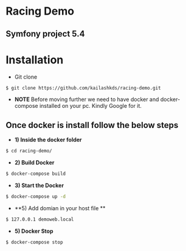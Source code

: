 # Racing Demo

Symfony project 5.4
-------------------

# Installation

* Git clone
``` bash
$ git clone https://github.com/kailashkds/racing-demo.git
```
* **NOTE**
  Before moving further we need to have docker and docker-compose installed on your pc. Kindly Google for it.

## Once docker is install follow the below steps

* **1) Inside the docker folder**
``` bash
$ cd racing-demo/
```

* **2) Build Docker**
``` bash
$ docker-compose build
```

* **3) Start the Docker**
``` bash
$ docker-compose up -d
```
* **5) Add domian in your host file **
``` bash
$ 127.0.0.1 demoweb.local
```

* **5) Docker Stop**
``` bash
$ docker-compose stop
```
